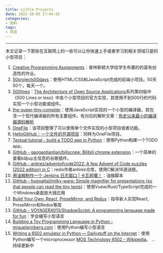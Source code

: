 ```yaml
---
title: Little Projects
date: 2022-10-03 17:44:42
categories:
- 资料
tags:
- 项目
---
```

---
本文记录一下那些在互联网上的一些可以让你快速上手或者学习到相关领域只是的小型项目：
<!--more-->

1. [Creative Programming Assignments](https://introcs.cs.princeton.edu/java/assignments/)：普林斯顿大学给学生布置的的富有创造性的作业。
2. [50projects50days](https://github.com/bradtraversy/50projects50days)：使用HTML/CSS和JavaScript完成的前端小项目。50天50个，每天一个。
3. [500lines](https://github.com/aosabook/500lines)：[The Architecture of Open Source Applications](http://aosabook.org/en/index.html)系列第四版中《500 Lines or less》中各个小型项目的官方实现，其使用不到500行的代码实现一个小型功能或组件。
4. [the-super-tiny-compiler](https://github.com/jamiebuilds/the-super-tiny-compiler)：使用JavaScript实现的一个小型的编译器，其包含一个现代编译器的所有主要组件。有对应的解析文章：[有史以来最小的编译器源码解析](https://segmentfault.com/a/1190000016402699)
5. [OneFile](https://github.com/521xueweihan/OneFile)：该项目整理了可以使用单个文件实现的小型项目或者功能。
6. [HelloGitHub｜一个文件的开源项目](https://hellogithub.com/onefile)：同样为OneFile项目。
7. [Textual tutorial - build a TODO app in Python](https://mathspp.com/blog/textual-tutorial-build-a-todo-app-in-python)：使用Python构建一个TODO app。
8. [GitHub - gaogaotiantian/biliscope: Bilibili chrome extension](https://github.com/gaogaotiantian/biliscope)：一个简单的查看b站up主信息的谷歌插件。
9. [GitHub - antirez/adventofcode2022: A few Advent of Code puzzles (2022 edition) in C](https://github.com/antirez/adventofcode2022)：redis作者antirez仓库，使用C解决18道谜题。
10. [用油猴制作一个 Jenkins 日志窗口 | 卡瓦邦噶！](https://www.kawabangga.com/posts/5166)：油猴脚本
11. [GitHub - hugoattal/milky-warp: Simple magnifier for presentations (so that people can read the tiny texts)](https://github.com/hugoattal/milky-warp)：使用Vuew/Rust/TypeScript完成的一个Windows桌面放大镜应用
12. [Build Your Own: React, ProseMirror, and Redux](https://nytimes.github.io/oak-byo-react-prosemirror-redux/)：指导新人实现React, ProseMirror和Redux等库
13. [GitHub - VOYAGERX013/ShadowScript: A programming language made for fun](https://github.com/VOYAGERX013/ShadowScript)：学会编写小型语言
14. [Building a Toy Programming Language in Python - miguelgrinberg.com](https://blog.miguelgrinberg.com/post/building-a-toy-programming-language-in-python)：使用Python编写小型语言
15. [Writing a 6502 emulator in Python — Dailystuff on the Internet](https://dailystuff.nl/projects/writing-a-6502-emulator-in-python)：使用Python编写一个microprocessor [MOS Technology 6502 - Wikipedia](https://en.wikipedia.org/wiki/MOS_Technology_6502)。
...持续更新中
